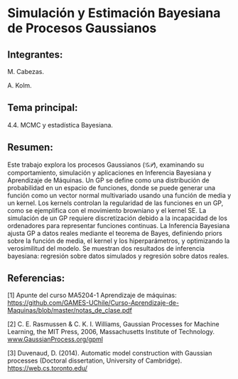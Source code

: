 # Simulación y Estimación Bayesiana de Procesos Gaussianos

## Integrantes:

M. Cabezas.

A. Kolm.

## Tema principal:

4.4. MCMC y estadística Bayesiana.

## Resumen:

Este trabajo explora los procesos Gaussianos ($\mathcal{GP}$), examinando su comportamiento, simulación y aplicaciones en Inferencia Bayesiana y Aprendizaje de Máquinas. Un GP se define como una distribución de probabilidad en un espacio de funciones, donde se puede generar una función como un vector normal multivariado usando una función de media y un kernel. Los kernels controlan la regularidad de las funciones en un GP, como se ejemplifica con el movimiento browniano y el kernel SE. La simulación de un GP requiere discretización debido a la incapacidad de los ordenadores para representar funciones continuas. La Inferencia Bayesiana ajusta GP a datos reales mediante el teorema de Bayes, definiendo priors sobre la función de media, el kernel y los hiperparámetros, y optimizando la verosimilitud del modelo. Se muestran dos resultados de inferencia bayesiana: regresión sobre datos simulados y regresión sobre datos reales.

## Referencias:

[1] Apunte del curso MA5204-1 Aprendizaje de máquinas: https://github.com/GAMES-UChile/Curso-Aprendizaje-de-Maquinas/blob/master/notas_de_clase.pdf

[2] C. E. Rasmussen & C. K. I. Williams, Gaussian Processes for Machine Learning, the MIT Press, 2006, Massachusetts Institute of Technology. www.GaussianProcess.org/gpml

[3] Duvenaud, D. (2014). Automatic model construction with Gaussian processes (Doctoral dissertation, University of Cambridge). https://web.cs.toronto.edu/
